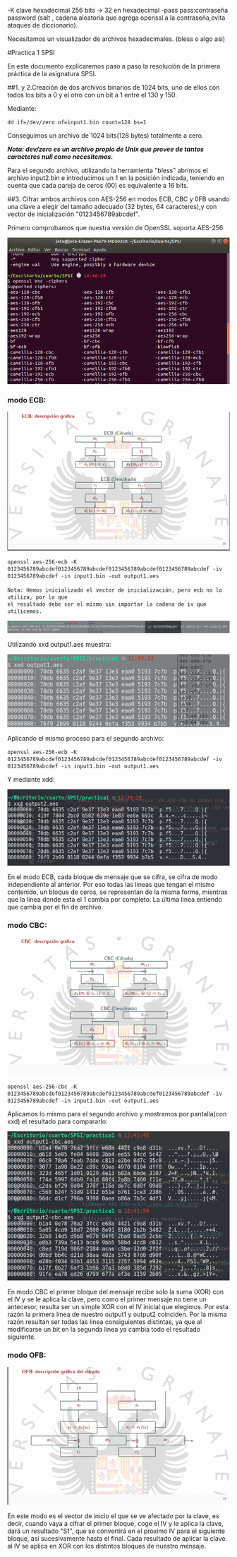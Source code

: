 
-K clave hexadecimal  256 bits -> 32 en hexadecimal
-pass pass:contraseña password (salt , cadena aleatoria que agrega openssl a la contraseña,evita ataques de diccionario).

Necesitamos un visualizador de archivos hexadecimales. (bless o algo asi)


#Practica 1 SPSI

En este documento explicaremos paso a paso la resolución de la primera práctica de la asignatura SPSI.

##1. y 2.Creación de dos archivos binarios de 1024 bits, uno de ellos con todos los bits a 0 y el otro con un bit a 1 entre el 130 y 150.

Mediante:
~~~~
dd if=/dev/zero of=input1.bin count=128 bs=1
~~~~
Conseguimos un archivo de 1024 bits(128 bytes) totalmente a cero.

***Nota: dev/zero es un archivo propio de Unix que provee de tantos caracteres null como necesitemos.***

Para el segundo archivo, utilizando la herramienta "bless" abrimos el archivo input2.bin e introducimos un 1 en la posición indicada, teniendo en cuenta que cada pareja de ceros (00) es equivalente a 16 bits.

##3. Cifrar ambos archivos con AES-256 en modos ECB, CBC y 0FB usando una clave a elegir del tamaño adecuado (32 bytes, 64 caracteres),y con vector de inicialización "0123456789abcdef".

Primero comprobamos que nuestra versión de OpenSSL soporta AES-256

![Imagen AES-256-sopotada](./AES-256-sopotada.png)

### modo ECB:

![ECB-teoria](./ECB-teoria.png)

~~~~
openssl aes-256-ecb -K 0123456789abcdef0123456789abcdef0123456789abcdef0123456789abcdef -iv 0123456789abcdef -in input1.bin -out output1.aes

Nota: Hemos inicializado el vector de inicialización, pero ecb no lo utiliza, por lo que
el resultado debe ser el mismo sin importar la cadena de iv que utilicemos.
~~~~

![Imagen AES-256-ecb](./aes-256-ecb.png)

Utilizando xxd output1.aes muestra:

![Imagen-xdd-aes-256-ecb](./xdd-aes-256-ecb.png)

Aplicando el mismo proceso para el segundo archivo:
~~~~
openssl aes-256-ecb -K 0123456789abcdef0123456789abcdef0123456789abcdef0123456789abcdef -iv 0123456789abcdef -in input1.bin -out output1.aes
~~~~

Y mediante xdd:

![Imagen-xdd-aes-256-ecb](./xdd-aes-256-ecb-2.png)

En el modo ECB, cada bloque de mensaje que se cifra, se cifra de modo independiente al anterior. Por eso todas las lineas que tengan el mismo contenido, un bloque de ceros, se representan de la misma forma, mientras que la linea donde esta el 1 cambia por completo.
La última linea entiendo que cambia por el fin de archivo.


### modo CBC:

![CBC-teoria](./CBC-teoria.png)

~~~~
openssl aes-256-cbc -K 0123456789abcdef0123456789abcdef0123456789abcdef0123456789abcdef -iv 0123456789abcdef -in input1.bin -out output1.aes
~~~~

Aplicamos lo mismo para el segundo archivo y mostramos por pantalla(con xxd) el resultado para compararlo:

![CBC-comparacion](./CBC-comparacion.png)

En modo CBC el primer bloque del mensaje recibe solo la suma (XOR) con el IV y se le aplica la clave, pero como el primer mensaje no tiene un antecesor, resulta ser un simple XOR con el IV inicial que elegimos. Por esta razón la primera linea de nuestro output1 y output2 coinciden.
Por la misma razón resultan ser todas las linea consiguientes distintas, ya que al modificarse un bit en la segunda linea ya cambia todo el resultado siguiente.


### modo OFB:

![CBC-teoria](./OFB-teoria.png)

En este modo es el vector de inicio el que se ve afectado por la clave, es decir, cuando vaya a cifrar el primer bloque, coge el IV y le aplica la clave, dará un resultado "S1", que se convertirá en el proximo IV para el siguiente bloque, así sucesivamente hasta el final.
Cada resultado de aplicar la clave al IV se aplica en XOR con los distintos bloques de nuestro mensaje.
